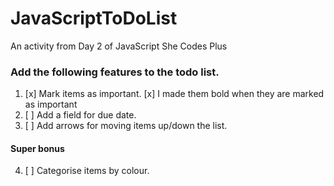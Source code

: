 # JavaScriptToDoList
An activity from Day 2 of JavaScript She Codes Plus

### Add the following features to the todo list.

1. [x] Mark items as important. 
        [x] I made them bold when they are marked as important
2. [ ] Add a field for due date.
3. [ ] Add arrows for moving items up/down the list.

#### Super bonus
4. [ ] Categorise items by colour.